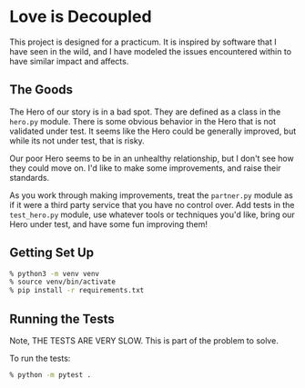 # Love is Decoupled

This project is designed for a practicum. It is inspired by software that I have seen in the wild, and I have modeled the issues encountered within to have similar impact and affects.


## The Goods

The Hero of our story is in a bad spot. They are defined as a class in the `hero.py` module. There is some obvious behavior in the Hero that is not validated under test. It seems like the Hero could be generally improved, but while its not under test, that is risky.

Our poor Hero seems to be in an unhealthy relationship, but I don't see how they could move on. I'd like to make some improvements, and raise their standards.

As you work through making improvements, treat the `partner.py` module as if it were a third party service that you have no control over. Add tests in the `test_hero.py` module, use whatever tools or techniques you'd like, bring our Hero under test, and have some fun improving them!

## Getting Set Up

```sh
% python3 -m venv venv
% source venv/bin/activate
% pip install -r requirements.txt
```

## Running the Tests

Note, THE TESTS ARE VERY SLOW. This is part of the problem to solve.

To run the tests:

```sh
% python -m pytest .
```